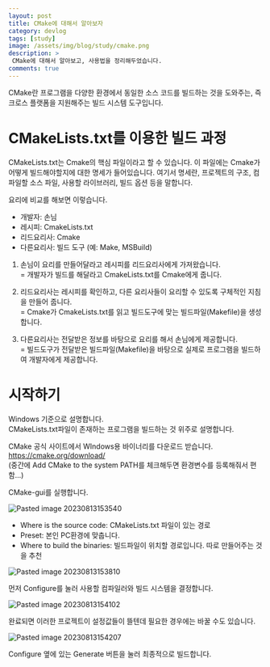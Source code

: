 ```yaml
---
layout: post
title: CMake에 대해서 알아보자
category: devlog
tags: [study]
image: /assets/img/blog/study/cmake.png
description: >
 CMake에 대해서 알아보고, 사용법을 정리해두었습니다.
comments: true
---
```


CMake란 프로그램을 다양한 환경에서 동일한 소스 코드를 빌드하는 것을 도와주는, 즉 크로스 플랫폼을 지원해주는 빌드 시스템 도구입니다.

# CMakeLists.txt를 이용한 빌드 과정
CMakeLists.txt는 Cmake의 핵심 파일이라고 할 수 있습니다. 이 파일에는 Cmake가 어떻게 빌드해야할지에 대한 명세가 들어있습니다. 여기서 명세란, 프로젝트의 구조, 컴파일할 소스 파일, 사용할 라이브러리, 빌드 옵션 등을 말합니다.

요리에 비교를 해보면 이렇습니다.
- 개발자: 손님
- 레시피: CmakeLists.txt
- 리드요리사: Cmake
- 다른요리사: 빌드 도구 (예: Make, MSBuild)

1. 손님이 요리를 만들어달라고 레시피를 리드요리사에게 가져왔습니다.  
   = 개발자가 빌드를 해달라고 CmakeLists.txt를 Cmake에게 줍니다.

2. 리드요리사는 레시피를 확인하고, 다른 요리사들이 요리할 수 있도록 구체적인 지침을 만들어 줍니다.  
   = Cmake가 CmakeLists.txt를 읽고 빌드도구에 맞는 빌드파일(Makefile)을 생성합니다.

3. 다른요리사는 전달받은 정보를 바탕으로 요리를 해서 손님에게 제공합니다.  
   = 빌드도구가 전달받은 빌드파일(Makefile)을 바탕으로 실제로 프로그램을 빌드하여 개발자에게 제공합니다. 


# 시작하기
Windows 기준으로 설명합니다.  
CMakeLists.txt파일이 존재하는 프로그램을 빌드하는 것 위주로 설명합니다.

CMake 공식 사이트에서 WIndows용 바이너리를 다운로드 받습니다.  
https://cmake.org/download/  
(중간에 Add CMake to the system PATH를 체크해두면 환경변수를 등록해줘서 편함...)

CMake-gui를 실행합니다.

![Pasted image 20230813153540](https://github.com/charotiti9/charotiti9.github.io/assets/47441135/200f9978-ffe5-4520-871a-6b143a455ae0)

- Where is the source code: CMakeLists.txt 파일이 있는 경로
- Preset: 본인 PC환경에 맞춥니다.
- Where to build the binaries: 빌드파일이 위치할 경로입니다. 따로 만들어주는 것을 추천

![Pasted image 20230813153810](https://github.com/charotiti9/charotiti9.github.io/assets/47441135/5295cf54-896f-4570-86fc-d013a12414ef)

먼저 Configure를 눌러 사용할 컴파일러와 빌드 시스템을 결정합니다.

![Pasted image 20230813154102](https://github.com/charotiti9/charotiti9.github.io/assets/47441135/7fba250f-ff6d-4513-9b31-7e5b1397f2c4)

완료되면 이러한 프로젝트이 설정값들이 뜰텐데 필요한 경우에는 바꿀 수도 있습니다.

![Pasted image 20230813154207](https://github.com/charotiti9/charotiti9.github.io/assets/47441135/118f7e69-9b8f-448a-9313-e07d460c81e5)

Configure 옆에 있는 Generate 버튼을 눌러 최종적으로 빌드합니다.
